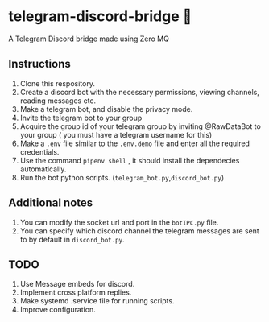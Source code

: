 # telegram-discord-bridge 🌉
A Telegram Discord bridge made using Zero MQ

## Instructions
1. Clone this respository.
2. Create a discord bot with the necessary permissions, viewing channels, reading messages etc.
3. Make a telegram bot, and disable the privacy mode.
4. Invite the telegram bot to your group
5. Acquire the group id of your telegram group by inviting @RawDataBot to your group ( you must have a telegram username for this)
6. Make a `.env` file similar to the `.env.demo` file and enter all the required credentials.
7. Use the command ``pipenv shell`` , it should install the dependecies automatically.
8. Run the bot python scripts. (`telegram_bot.py`,`discord_bot.py`)

## Additional notes
1. You can modify the socket url and port in the `botIPC.py` file. 
2. You can specify which discord channel the telegram messages are sent to by default in  `discord_bot.py`.

## TODO
1. Use Message embeds for discord.
2. Implement cross platform replies.
3. Make systemd .service file for running scripts.
4. Improve configuration.
